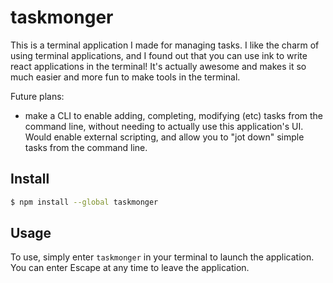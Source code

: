 # taskmonger

This is a terminal application I made for managing tasks. I like the charm of using terminal applications, and I found out that you can use ink to write react applications in the terminal! It's actually awesome and makes it so much easier and more fun to make tools in the terminal.

Future plans:

- make a CLI to enable adding, completing, modifying (etc) tasks from the command line, without needing to actually use this application's UI. Would enable external scripting, and allow you to "jot down" simple tasks from the command line.

## Install

```bash
$ npm install --global taskmonger
```

## Usage

To use, simply enter `taskmonger` in your terminal to launch the application. You can enter Escape at any time to leave the application.
